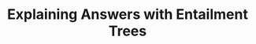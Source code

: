 ---
title: Explaining Answers with Entailment Trees
authors: Dalvi*, Jansen*, Tafjord, Xie, Smith, Pipatanangkura, Clark
journal: EMNLP
year: 2021
github: https://github.com/allenai/entailment_bank
paper: https://aclanthology.org/2021.emnlp-main.585.pdf
data: https://allenai.org/data/entailmentbank
book: https://cognitiveai.org/dist/entailmentbank-book-may2022.pdf
---